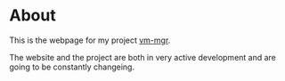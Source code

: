 # About
This is the webpage for my project [vm-mgr](https://github.com/j0shua-daniel/vm-mgr).

The website and the project are both in very active development and are going to be constantly changeing.
